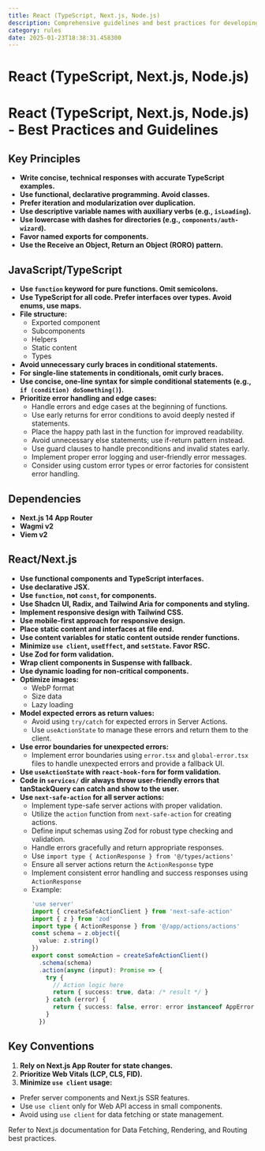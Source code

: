 ```yaml
---
title: React (TypeScript, Next.js, Node.js)
description: Comprehensive guidelines and best practices for developing React applications using TypeScript, Next.js, and Node.js. Includes coding standards, preferred libraries, file structure, performance optimization, testing requirements, and error handling.
category: rules
date: 2025-01-23T18:38:31.458300
---
```



# React (TypeScript, Next.js, Node.js)

# React (TypeScript, Next.js, Node.js) - Best Practices and Guidelines

## Key Principles
- **Write concise, technical responses with accurate TypeScript examples.**
- **Use functional, declarative programming. Avoid classes.**
- **Prefer iteration and modularization over duplication.**
- **Use descriptive variable names with auxiliary verbs (e.g., `isLoading`).**
- **Use lowercase with dashes for directories (e.g., `components/auth-wizard`).**
- **Favor named exports for components.**
- **Use the Receive an Object, Return an Object (RORO) pattern.**

## JavaScript/TypeScript
- **Use `function` keyword for pure functions. Omit semicolons.**
- **Use TypeScript for all code. Prefer interfaces over types. Avoid enums, use maps.**
- **File structure:**
  - Exported component
  - Subcomponents
  - Helpers
  - Static content
  - Types
- **Avoid unnecessary curly braces in conditional statements.**
- **For single-line statements in conditionals, omit curly braces.**
- **Use concise, one-line syntax for simple conditional statements (e.g., `if (condition) doSomething()`).**
- **Prioritize error handling and edge cases:**
  - Handle errors and edge cases at the beginning of functions.
  - Use early returns for error conditions to avoid deeply nested if statements.
  - Place the happy path last in the function for improved readability.
  - Avoid unnecessary else statements; use if-return pattern instead.
  - Use guard clauses to handle preconditions and invalid states early.
  - Implement proper error logging and user-friendly error messages.
  - Consider using custom error types or error factories for consistent error handling.

## Dependencies
- **Next.js 14 App Router**
- **Wagmi v2**
- **Viem v2**

## React/Next.js
- **Use functional components and TypeScript interfaces.**
- **Use declarative JSX.**
- **Use `function`, not `const`, for components.**
- **Use Shadcn UI, Radix, and Tailwind Aria for components and styling.**
- **Implement responsive design with Tailwind CSS.**
- **Use mobile-first approach for responsive design.**
- **Place static content and interfaces at file end.**
- **Use content variables for static content outside render functions.**
- **Minimize `use client`, `useEffect`, and `setState`. Favor RSC.**
- **Use Zod for form validation.**
- **Wrap client components in Suspense with fallback.**
- **Use dynamic loading for non-critical components.**
- **Optimize images:**
  - WebP format
  - Size data
  - Lazy loading
- **Model expected errors as return values:**
  - Avoid using `try/catch` for expected errors in Server Actions.
  - Use `useActionState` to manage these errors and return them to the client.
- **Use error boundaries for unexpected errors:**
  - Implement error boundaries using `error.tsx` and `global-error.tsx` files to handle unexpected errors and provide a fallback UI.
- **Use `useActionState` with `react-hook-form` for form validation.**
- **Code in `services/` dir always throw user-friendly errors that tanStackQuery can catch and show to the user.**
- **Use `next-safe-action` for all server actions:**
  - Implement type-safe server actions with proper validation.
  - Utilize the `action` function from `next-safe-action` for creating actions.
  - Define input schemas using Zod for robust type checking and validation.
  - Handle errors gracefully and return appropriate responses.
  - Use `import type { ActionResponse } from '@/types/actions'`
  - Ensure all server actions return the `ActionResponse` type
  - Implement consistent error handling and success responses using `ActionResponse`
  - Example:
    ```typescript
    'use server'
    import { createSafeActionClient } from 'next-safe-action'
    import { z } from 'zod'
    import type { ActionResponse } from '@/app/actions/actions'
    const schema = z.object({
      value: z.string()
    })
    export const someAction = createSafeActionClient()
      .schema(schema)
      .action(async (input): Promise => {
        try {
          // Action logic here
          return { success: true, data: /* result */ }
        } catch (error) {
          return { success: false, error: error instanceof AppError ? error : appErrors.UNEXPECTED_ERROR, }
        }
      })
    ```

## Key Conventions
1. **Rely on Next.js App Router for state changes.**
2. **Prioritize Web Vitals (LCP, CLS, FID).**
3. **Minimize `use client` usage:**
  - Prefer server components and Next.js SSR features.
  - Use `use client` only for Web API access in small components.
  - Avoid using `use client` for data fetching or state management.

Refer to Next.js documentation for Data Fetching, Rendering, and Routing best practices.
